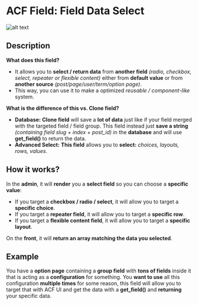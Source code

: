 # ACF Field: Field Data Select

![alt text](https://repository-images.githubusercontent.com/217513738/3674e380-622a-11ea-9a50-31965d1eec7d "ACF Field: Field Data Select")

## Description

**What does this field?**

- It allows you to **select / return data** from **another field** *(radio, checkbox, select, repeater or flexible content)* either from **default value** or from **another source** *(post/page/user/term/option page)*.
- This way, you can use it to make a optimized **reusable* / *component-like** system.

**What is the difference of this vs. Clone field?**

- **Database:** **Clone field** will save a **lot of data** just like if your field merged with the targeted field / field group.
This field instead just **save a string** *(containing field slug + index + post_id)* in the **database** and will use **get_field()** to return the data.
- **Advanced Select:** **This field** allows you to **select:** *choices, layouts, rows, values*.

## How it works?

In the **admin**, it will **render** you a **select field** so you can choose a **specific value**:
- If you target a **checkbox / radio / select**, it will allow you to target a **specific choice**.
- If you target a **repeater field**, it will allow you to target a **specific row**.
- If you target a **flexible content field**, it will allow you to target a **specific layout**.

On the **front**, it will **return an array matching the data you selected**.

## Example

You have a **option page** containing a **group field** with **tons of fields** inside it that is acting as a **configuration** for something.
You **want to use** all this configuration **multiple times** for some reason, this field will allow you to target that with ACF UI and get the data with a **get_field()** and **returning** your specific data.
